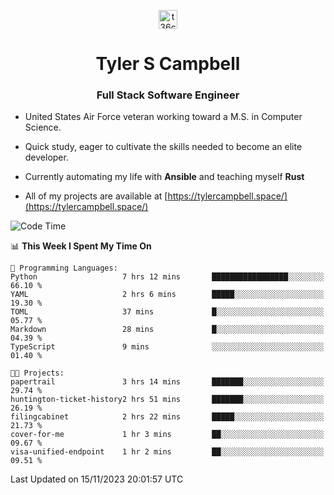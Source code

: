 <p align="center">
<a href="https://www.linkedin.com/in/t36campbell" target="blank"><img align="center" src="https://ik.imagekit.io/t36campbell/Portfolio/linkedin.png.original_m8bbGgPh6.png" alt="t36campbell" height="30" width="30" /></a>
</p>
<h1 align="center">Tyler S Campbell</h1>
<h3 align="center">Full Stack Software Engineer</h3>

* United States Air Force veteran working toward a M.S. in Computer Science.

* Quick study, eager to cultivate the skills needed to become an elite developer.

* Currently automating my life with **Ansible** and teaching myself **Rust**

* All of my projects are available at [https://tylercampbell.space/](https://tylercampbell.space/)

<!--START_SECTION:waka-->
![Code Time](http://img.shields.io/badge/Code%20Time-2%2C979%20hrs%2054%20mins-blue)

📊 **This Week I Spent My Time On** 

```text
💬 Programming Languages: 
Python                   7 hrs 12 mins       █████████████████░░░░░░░░   66.10 % 
YAML                     2 hrs 6 mins        █████░░░░░░░░░░░░░░░░░░░░   19.30 % 
TOML                     37 mins             █░░░░░░░░░░░░░░░░░░░░░░░░   05.77 % 
Markdown                 28 mins             █░░░░░░░░░░░░░░░░░░░░░░░░   04.39 % 
TypeScript               9 mins              ░░░░░░░░░░░░░░░░░░░░░░░░░   01.40 % 

🐱‍💻 Projects: 
papertrail               3 hrs 14 mins       ███████░░░░░░░░░░░░░░░░░░   29.74 % 
huntington-ticket-history2 hrs 51 mins       ███████░░░░░░░░░░░░░░░░░░   26.19 % 
filingcabinet            2 hrs 22 mins       █████░░░░░░░░░░░░░░░░░░░░   21.73 % 
cover-for-me             1 hr 3 mins         ██░░░░░░░░░░░░░░░░░░░░░░░   09.67 % 
visa-unified-endpoint    1 hr 2 mins         ██░░░░░░░░░░░░░░░░░░░░░░░   09.51 % 
```


 Last Updated on 15/11/2023 20:01:57 UTC
<!--END_SECTION:waka-->
